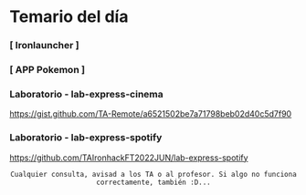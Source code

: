 # Temario del día

### [ Ironlauncher ]

### [ APP Pokemon ]

### Laboratorio - lab-express-cinema
https://gist.github.com/TA-Remote/a6521502be7a71798beb02d40c5d7f90

### Laboratorio - lab-express-spotify
https://github.com/TAIronhackFT2022JUN/lab-express-spotify

<div align="center">

```
Cualquier consulta, avisad a los TA o al profesor. Si algo no funciona correctamente, también :D...
```

</div>